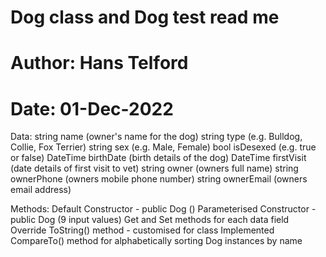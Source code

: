 # Dog class and Dog test read me
# Author: Hans Telford
# Date: 01-Dec-2022
Data:
string name (owner's name for the dog)
string type (e.g. Bulldog, Collie, Fox Terrier)
string sex (e.g. Male, Female)
bool isDesexed (e.g. true or false)
DateTime birthDate (birth details of the dog)
DateTime firstVisit (date details of first visit to vet)
string owner (owners full name)
string ownerPhone (owners mobile phone number)
string ownerEmail (owners email address)

Methods:
Default Constructor - public Dog ()
Parameterised Constructor - public Dog (9 input values)
Get and Set methods for each data field
Override ToString() method - customised for class
Implemented CompareTo() method for alphabetically sorting Dog instances by name
